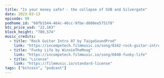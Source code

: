 ```yaml
---
title: "Is your money safe? - the collapse of SVB and Silvergate"
date: 2023-03-13
episode: 99
podhome_id: "60fb1544-464c-46cc-9fbe-d880ee5751f8"
btc_price_usd: "22,163"
block_height: "780,574"
music_credits:
  - title: "Rock Guitar Intro 07 by TaigaSoundProd"
    link: "https://incompetech.filmmusic.io/song/8342-rock-guitar-intro-07"
  - title: "Funky Life by WinnieTheMoog"
    link: "https://incompetech.filmmusic.io/song/6040-funky-life"
  - title: "License"
    link: "https://filmmusic.io/standard-license"
tags: ["bitcoin", "podcast"]
---
```


